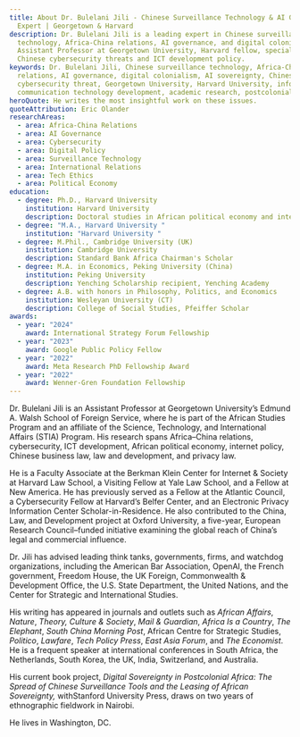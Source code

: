 ```yaml
---
title: About Dr. Bulelani Jili - Chinese Surveillance Technology & AI Governance
  Expert | Georgetown & Harvard
description: Dr. Bulelani Jili is a leading expert in Chinese surveillance
  technology, Africa-China relations, AI governance, and digital colonialism.
  Assistant Professor at Georgetown University, Harvard fellow, specializing in
  Chinese cybersecurity threats and ICT development policy.
keywords: Dr. Bulelani Jili, Chinese surveillance technology, Africa-China
  relations, AI governance, digital colonialism, AI sovereignty, Chinese
  cybersecurity threat, Georgetown University, Harvard University, information
  communication technology development, academic research, postcolonial theory
heroQuote: He writes the most insightful work on these issues.
quoteAttribution: Eric Olander
researchAreas:
  - area: Africa-China Relations
  - area: AI Governance
  - area: Cybersecurity
  - area: Digital Policy
  - area: Surveillance Technology
  - area: International Relations
  - area: Tech Ethics
  - area: Political Economy
education:
  - degree: Ph.D., Harvard University
    institution: Harvard University
    description: Doctoral studies in African political economy and international relations
  - degree: "M.A., Harvard University "
    institution: "Harvard University "
  - degree: M.Phil., Cambridge University (UK)
    institution: Cambridge University
    description: Standard Bank Africa Chairman's Scholar
  - degree: M.A. in Economics, Peking University (China)
    institution: Peking University
    description: Yenching Scholarship recipient, Yenching Academy
  - degree: A.B. with honors in Philosophy, Politics, and Economics
    institution: Wesleyan University (CT)
    description: College of Social Studies, Pfeiffer Scholar
awards:
  - year: "2024"
    award: International Strategy Forum Fellowship
  - year: "2023"
    award: Google Public Policy Fellow
  - year: "2022"
    award: Meta Research PhD Fellowship Award
  - year: "2022"
    award: Wenner-Gren Foundation Fellowship
---
```

Dr. Bulelani Jili is an Assistant Professor at Georgetown University’s Edmund A. Walsh School of Foreign Service, where he is part of the African Studies Program and an affiliate of the Science, Technology, and International Affairs (STIA) Program. His research spans Africa–China relations, cybersecurity, ICT development, African political economy, internet policy, Chinese business law, law and development, and privacy law.

He is a Faculty Associate at the Berkman Klein Center for Internet & Society at Harvard Law School, a Visiting Fellow at Yale Law School, and a Fellow at New America. He has previously served as a Fellow at the Atlantic Council, a Cybersecurity Fellow at Harvard’s Belfer Center, and an Electronic Privacy Information Center Scholar-in-Residence. He also contributed to the China, Law, and Development project at Oxford University, a five-year, European Research Council–funded initiative examining the global reach of China’s legal and commercial influence.

Dr. Jili has advised leading think tanks, governments, firms, and watchdog organizations, including the American Bar Association, OpenAI, the French government, Freedom House, the UK Foreign, Commonwealth & Development Office, the U.S. State Department, the United Nations, and the Center for Strategic and International Studies.

His writing has appeared in journals and outlets such as *African Affairs*, *Nature*, *Theory, Culture & Society*, *Mail & Guardian*, *Africa Is a Country*, *The Elephant*, *South China Morning Post*, African Centre for Strategic Studies, *Politico*, *Lawfare*, *Tech Policy Press*, *East Asia Forum*, and *The Economist*. He is a frequent speaker at international conferences in South Africa, the Netherlands, South Korea, the UK, India, Switzerland, and Australia.

His current book project, *Digital Sovereignty in Postcolonial Africa: The Spread of Chinese Surveillance Tools and the Leasing of African Sovereignty,* withStanford University Press, draws on two years of ethnographic fieldwork in Nairobi.

He lives in Washington, DC.
